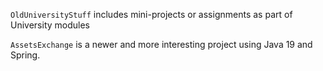 `OldUniversityStuff` includes mini-projects or assignments as part of University modules

`AssetsExchange` is a newer and more interesting project using Java 19 and Spring.
